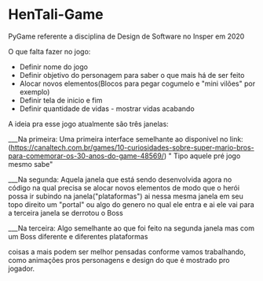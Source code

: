 # HenTali-Game
PyGame referente a disciplina de Design de Software no Insper em 2020

O que falta fazer no jogo:
- Definir nome do jogo
- Definir objetivo do personagem para saber o que mais há de ser feito
- Alocar novos elementos(Blocos para pegar cogumelo e "mini vilões" por exemplo)
- Definir tela de inicio e fim
- Definir quantidade de vidas - mostrar vidas acabando

A ideia pra esse jogo atualmente são três janelas:

___Na primeira:
Uma primeira interface semelhante ao disponivel no link:
(https://canaltech.com.br/games/10-curiosidades-sobre-super-mario-bros-para-comemorar-os-30-anos-do-game-48569/)
" Tipo aquele pré jogo mesmo sabe"

___Na segunda:
Aquela janela que está sendo desenvolvida agora no código na qual precisa se alocar novos elementos de modo que o herói possa ir subindo na janela("plataformas")
ai nessa mesma janela em seu topo direito um "portal" ou algo do genero no qual ele entra e ai ele vai para a terceira janela se derrotou o Boss

___Na terceira:
Algo semelhante ao que foi feito na segunda janela mas com um Boss diferente e diferentes plataformas

coisas a mais podem ser melhor pensadas conforme vamos trabalhando, como animações pros personagens e design do que é mostrado pro jogador.
